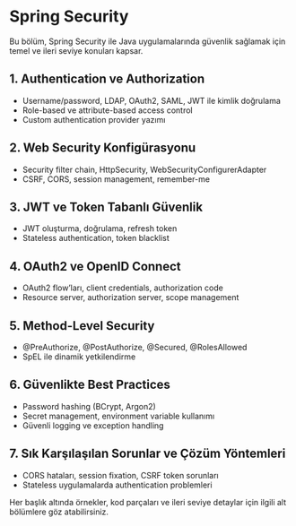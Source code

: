 # Spring Security

Bu bölüm, Spring Security ile Java uygulamalarında güvenlik sağlamak için temel ve ileri seviye konuları kapsar.

## 1. Authentication ve Authorization
- Username/password, LDAP, OAuth2, SAML, JWT ile kimlik doğrulama
- Role-based ve attribute-based access control
- Custom authentication provider yazımı

## 2. Web Security Konfigürasyonu
- Security filter chain, HttpSecurity, WebSecurityConfigurerAdapter
- CSRF, CORS, session management, remember-me

## 3. JWT ve Token Tabanlı Güvenlik
- JWT oluşturma, doğrulama, refresh token
- Stateless authentication, token blacklist

## 4. OAuth2 ve OpenID Connect
- OAuth2 flow’ları, client credentials, authorization code
- Resource server, authorization server, scope management

## 5. Method-Level Security
- @PreAuthorize, @PostAuthorize, @Secured, @RolesAllowed
- SpEL ile dinamik yetkilendirme

## 6. Güvenlikte Best Practices
- Password hashing (BCrypt, Argon2)
- Secret management, environment variable kullanımı
- Güvenli logging ve exception handling

## 7. Sık Karşılaşılan Sorunlar ve Çözüm Yöntemleri
- CORS hataları, session fixation, CSRF token sorunları
- Stateless uygulamalarda authentication problemleri

Her başlık altında örnekler, kod parçaları ve ileri seviye detaylar için ilgili alt bölümlere göz atabilirsiniz.
